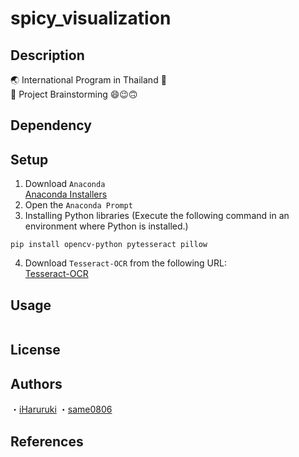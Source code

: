 # spicy_visualization
## Description
:earth_asia: International Program in Thailand :japan: <br>
:wave: Project Brainstorming :smile::wink::upside_down_face:
## Dependency

## Setup
1. Download `Anaconda`<br>
[Anaconda Installers](https://www.anaconda.com/download/success)
2. Open the `Anaconda Prompt`
3. Installing Python libraries
(Execute the following command in an environment where Python is installed.)
```
pip install opencv-python pytesseract pillow
```
4. Download `Tesseract-OCR` from the following URL:<br>
[Tesseract-OCR](https://github.com/UB-Mannheim/tesseract/wiki)
## Usage
```

```
## License
## Authors
・[iHaruruki](https://github.com/iHaruruki)
・[same0806](https://github.com/same0806)
## References
